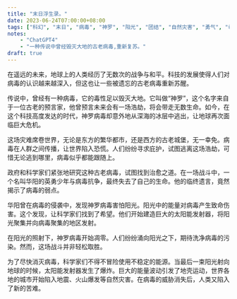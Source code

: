 ```yaml
---
title: "末日浮生录。"
date: 2023-06-24T07:00:00+08:00
tags: ["科幻", "末日", "病毒", "神罗", "阳光", "团结", "自然灾害", "勇气", "希望", "ChatGPT"]
notes:
    - "ChatGPT4"
    - "一种传说中曾经毁灭大地的古老病毒,重新复苏。"
draft: true
---
```


在遥远的未来，地球上的人类经历了无数次的战争与和平。科技的发展使得人们对病毒的认识越来越深入，但这也让一些被遗忘的古老病毒重新苏醒。

传说中，曾经有一种病毒，它的毒性足以毁灭大地。它叫做“神罗”，这个名字来自于一位古老的预言家，他曾预言未来会有一场浩劫，将会带走无数生命。如今，在这个科技高度发达的时代，神罗病毒却意外地从深海的冰层中逃出，让地球再次面临巨大危机。

这场灾难席卷世界，无论是东方的繁华都市，还是西方的古老城堡，无一幸免。病毒在人群之间传播，让世界陷入恐慌。人们纷纷寻求庇护，试图逃离这场浩劫，可惜无论逃到哪里，病毒似乎都能跟随上。

政府和科学家们紧张地研究这种古老病毒，试图找到治愈之道。在一场战斗中，一个名叫华阳的英勇少年与病毒抗争，最终失去了自己的生命。他的临终遗言，竟然揭示了病毒的弱点。

华阳曾在病毒的侵袭中，发现神罗病毒害怕阳光。阳光中的能量对病毒产生致命伤害。这个发现，让科学家们找到了希望。他们开始建造巨大的太阳能发射器，将阳光聚集并向病毒聚集的地区发射。

在阳光的照射下，神罗病毒开始凋零。人们纷纷涌向阳光之下，期待洗净病毒的污染。然而，这场战斗并非轻松取胜。

为了尽快消灭病毒，科学家们不得不冒险使用不稳定的能源。当最后一束阳光射向地球的时候，太阳能发射器发生了爆炸。巨大的能量波动引发了地壳运动，世界各地的城市开始陷入地震、火山爆发等自然灾害。在病毒的威胁消失后，人类又陷入了新的苦难。